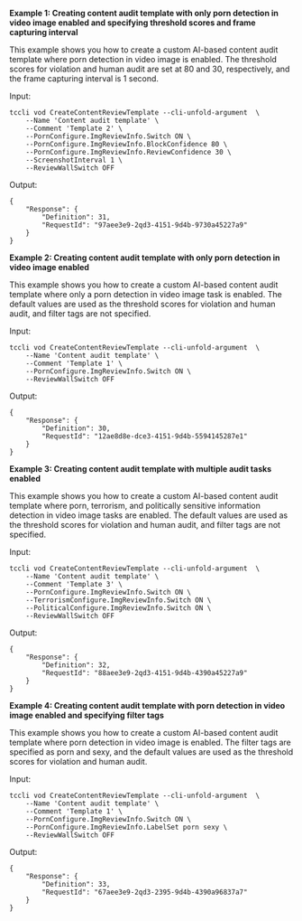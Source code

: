 **Example 1: Creating content audit template with only porn detection in video image enabled and specifying threshold scores and frame capturing interval**

This example shows you how to create a custom AI-based content audit template where porn detection in video image is enabled. The threshold scores for violation and human audit are set at 80 and 30, respectively, and the frame capturing interval is 1 second.

Input: 

```
tccli vod CreateContentReviewTemplate --cli-unfold-argument  \
    --Name 'Content audit template' \
    --Comment 'Template 2' \
    --PornConfigure.ImgReviewInfo.Switch ON \
    --PornConfigure.ImgReviewInfo.BlockConfidence 80 \
    --PornConfigure.ImgReviewInfo.ReviewConfidence 30 \
    --ScreenshotInterval 1 \
    --ReviewWallSwitch OFF
```

Output: 
```
{
    "Response": {
        "Definition": 31,
        "RequestId": "97aee3e9-2qd3-4151-9d4b-9730a45227a9"
    }
}
```

**Example 2: Creating content audit template with only porn detection in video image enabled**

This example shows you how to create a custom AI-based content audit template where only a porn detection in video image task is enabled. The default values are used as the threshold scores for violation and human audit, and filter tags are not specified.

Input: 

```
tccli vod CreateContentReviewTemplate --cli-unfold-argument  \
    --Name 'Content audit template' \
    --Comment 'Template 1' \
    --PornConfigure.ImgReviewInfo.Switch ON \
    --ReviewWallSwitch OFF
```

Output: 
```
{
    "Response": {
        "Definition": 30,
        "RequestId": "12ae8d8e-dce3-4151-9d4b-5594145287e1"
    }
}
```

**Example 3: Creating content audit template with multiple audit tasks enabled**

This example shows you how to create a custom AI-based content audit template where porn, terrorism, and politically sensitive information detection in video image tasks are enabled. The default values are used as the threshold scores for violation and human audit, and filter tags are not specified.

Input: 

```
tccli vod CreateContentReviewTemplate --cli-unfold-argument  \
    --Name 'Content audit template' \
    --Comment 'Template 3' \
    --PornConfigure.ImgReviewInfo.Switch ON \
    --TerrorismConfigure.ImgReviewInfo.Switch ON \
    --PoliticalConfigure.ImgReviewInfo.Switch ON \
    --ReviewWallSwitch OFF
```

Output: 
```
{
    "Response": {
        "Definition": 32,
        "RequestId": "88aee3e9-2qd3-4151-9d4b-4390a45227a9"
    }
}
```

**Example 4: Creating content audit template with porn detection in video image enabled and specifying filter tags**

This example shows you how to create a custom AI-based content audit template where porn detection in video image is enabled. The filter tags are specified as porn and sexy, and the default values are used as the threshold scores for violation and human audit.

Input: 

```
tccli vod CreateContentReviewTemplate --cli-unfold-argument  \
    --Name 'Content audit template' \
    --Comment 'Template 1' \
    --PornConfigure.ImgReviewInfo.Switch ON \
    --PornConfigure.ImgReviewInfo.LabelSet porn sexy \
    --ReviewWallSwitch OFF
```

Output: 
```
{
    "Response": {
        "Definition": 33,
        "RequestId": "67aee3e9-2qd3-2395-9d4b-4390a96837a7"
    }
}
```

